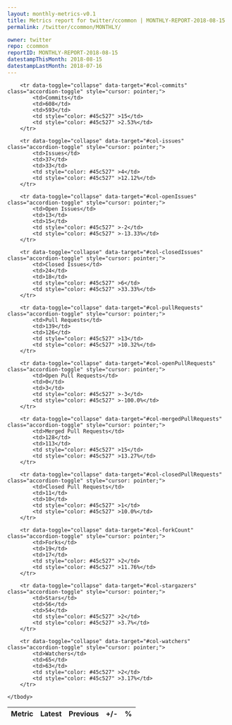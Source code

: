 ```yaml
---
layout: monthly-metrics-v0.1
title: Metrics report for twitter/ccommon | MONTHLY-REPORT-2018-08-15 | 2018-08-15
permalink: /twitter/ccommon/MONTHLY/

owner: twitter
repo: ccommon
reportID: MONTHLY-REPORT-2018-08-15
datestampThisMonth: 2018-08-15
datestampLastMonth: 2018-07-16
---
```



<table class="table table-condensed" style="border-collapse:collapse;">
    <thead>
    <tr>
        <th>Metric</th>
        <th>Latest</th>
        <th>Previous</th>
        <th>+/-</th>
        <th>%</th>
    </tr>
    </thead>
    <tbody>

        <tr data-toggle="collapse" data-target="#col-commits" class="accordion-toggle" style="cursor: pointer;">
            <td>Commits</td>
            <td>608</td>
            <td>593</td>
            <td style="color: #45c527" >15</td>
            <td style="color: #45c527" >2.53%</td>
        </tr>
        
        <tr data-toggle="collapse" data-target="#col-issues" class="accordion-toggle" style="cursor: pointer;">
            <td>Issues</td>
            <td>37</td>
            <td>33</td>
            <td style="color: #45c527" >4</td>
            <td style="color: #45c527" >12.12%</td>
        </tr>
        
        <tr data-toggle="collapse" data-target="#col-openIssues" class="accordion-toggle" style="cursor: pointer;">
            <td>Open Issues</td>
            <td>13</td>
            <td>15</td>
            <td style="color: #45c527" >-2</td>
            <td style="color: #45c527" >-13.33%</td>
        </tr>
        
        <tr data-toggle="collapse" data-target="#col-closedIssues" class="accordion-toggle" style="cursor: pointer;">
            <td>Closed Issues</td>
            <td>24</td>
            <td>18</td>
            <td style="color: #45c527" >6</td>
            <td style="color: #45c527" >33.33%</td>
        </tr>
        
        <tr data-toggle="collapse" data-target="#col-pullRequests" class="accordion-toggle" style="cursor: pointer;">
            <td>Pull Requests</td>
            <td>139</td>
            <td>126</td>
            <td style="color: #45c527" >13</td>
            <td style="color: #45c527" >10.32%</td>
        </tr>
        
        <tr data-toggle="collapse" data-target="#col-openPullRequests" class="accordion-toggle" style="cursor: pointer;">
            <td>Open Pull Requests</td>
            <td>0</td>
            <td>3</td>
            <td style="color: #45c527" >-3</td>
            <td style="color: #45c527" >-100.0%</td>
        </tr>
        
        <tr data-toggle="collapse" data-target="#col-mergedPullRequests" class="accordion-toggle" style="cursor: pointer;">
            <td>Merged Pull Requests</td>
            <td>128</td>
            <td>113</td>
            <td style="color: #45c527" >15</td>
            <td style="color: #45c527" >13.27%</td>
        </tr>
        
        <tr data-toggle="collapse" data-target="#col-closedPullRequests" class="accordion-toggle" style="cursor: pointer;">
            <td>Closed Pull Requests</td>
            <td>11</td>
            <td>10</td>
            <td style="color: #45c527" >1</td>
            <td style="color: #45c527" >10.0%</td>
        </tr>
        
        <tr data-toggle="collapse" data-target="#col-forkCount" class="accordion-toggle" style="cursor: pointer;">
            <td>Forks</td>
            <td>19</td>
            <td>17</td>
            <td style="color: #45c527" >2</td>
            <td style="color: #45c527" >11.76%</td>
        </tr>
        
        <tr data-toggle="collapse" data-target="#col-stargazers" class="accordion-toggle" style="cursor: pointer;">
            <td>Stars</td>
            <td>56</td>
            <td>54</td>
            <td style="color: #45c527" >2</td>
            <td style="color: #45c527" >3.7%</td>
        </tr>
        
        <tr data-toggle="collapse" data-target="#col-watchers" class="accordion-toggle" style="cursor: pointer;">
            <td>Watchers</td>
            <td>65</td>
            <td>63</td>
            <td style="color: #45c527" >2</td>
            <td style="color: #45c527" >3.17%</td>
        </tr>
        
    </tbody>
</table>
